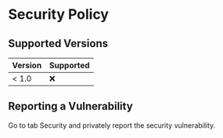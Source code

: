 # Security Policy

## Supported Versions

| Version | Supported          |
| ------- | ------------------ |
| < 1.0   | :x:                |

## Reporting a Vulnerability

Go to tab Security and privately report the security vulnerability.
